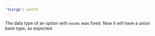 ```yaml
---
'tsargp': patch
---
```


The data type of an option with `enums` was fixed. Now it will have a union base type, as expected.
